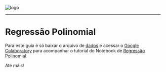 ![logo](https://i.ibb.co/YthtbLh/Giifff-mid.gif)
***
# Regressão Polinomial
Para este guia é só baixar o arquivo de [dados](https://raw.githubusercontent.com/Wreef/EstatisticaDeDados/main/Regress%C3%A3o%20Polinomial/dados.csv) e acessar o [Google Colaboratory](https://colab.research.google.com/?utm_source=scs-index) para acompanhar o tutorial do Notebook de [Regressão Polinomial](https://github.com/Wreef/EstatisticaDeDados/blob/main/Regress%C3%A3o%20Polinomial/Regress%C3%A3o_Polinomial.ipynb).

Até mais!
